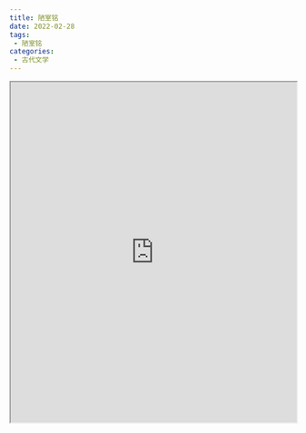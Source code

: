 ```yaml
---
title: 陋室铭
date: 2022-02-28
tags:
 - 陋室铭
categories:
 - 古代文学
---
```




<iframe src="https://study-doc.yourtools.icu/pdf/web/viewer.html?file=https://vkceyugu.cdn.bspapp.com/VKCEYUGU-e9075d72-0451-48df-afe1-d46932ae4554/615d7845-011a-4e5c-9d1a-7dc80d239567.pdf" width="100%" height="600px"></iframe>
